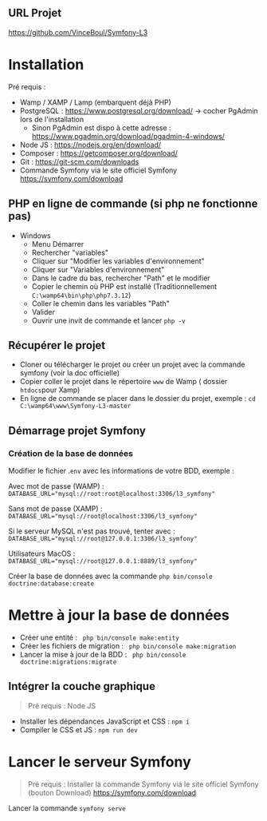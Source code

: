## URL Projet

https://github.com/VinceBoul/Symfony-L3

# Installation

Pré requis : 
* Wamp / XAMP / Lamp (embarquent déjà PHP)
* PostgreSQL : https://www.postgresql.org/download/ -> cocher PgAdmin lors de l'installation 
  * Sinon PgAdmin est dispo à cette adresse : https://www.pgadmin.org/download/pgadmin-4-windows/
* Node JS  : https://nodejs.org/en/download/
* Composer : https://getcomposer.org/download/
* Git : https://git-scm.com/downloads
* Commande Symfony via le site officiel Symfony https://symfony.com/download


## PHP en ligne de commande (si php ne fonctionne pas)

* Windows
    * Menu Démarrer 
    * Rechercher "variables"
    * Cliquer sur "Modifier les variables d'environnement"
    * Cliquer sur "Variables d'environnement"
    * Dans le cadre du bas, rechercher "Path" et le modifier
    * Copier le chemin où PHP est installé (Traditionnellement `C:\wamp64\bin\php\php7.3.12`)
    * Coller le chemin dans les variables "Path"
    * Valider
    * Ouvrir une invit de commande et lancer `php -v`

## Récupérer le projet

* Cloner ou télécharger le projet ou créer un projet avec la commande symfony (voir la doc officielle)
* Copier coller le projet dans le répertoire `www` de Wamp ( dossier `htdocs`pour Xamp)
* En ligne de commande se placer dans le dossier du projet, exemple : `cd C:\wamp64\www\Symfony-L3-master`

## Démarrage projet Symfony

### Création de la base de données

Modifier le fichier .`env` avec les informations de votre BDD, exemple : 

Avec mot de passe (WAMP) : `DATABASE_URL="mysql://root:root@localhost:3306/l3_symfony"`

Sans mot de passe (XAMP) : `DATABASE_URL="mysql://root@localhost:3306/l3_symfony"`

Si le serveur MySQL n'est pas trouvé, tenter avec :
`DATABASE_URL="mysql://root@127.0.0.1:3306/l3_symfony"`

Utilisateurs MacOS : `DATABASE_URL="mysql://root@127.0.0.1:8889/l3_symfony"`

Créer la base de données avec la commande ` php bin/console doctrine:database:create
`

# Mettre à jour la base de  données


* Créer une entité : ` php bin/console make:entity`
* Créer les fichiers de migration : ` php bin/console make:migration`
* Lancer la mise à jour de la BDD : ` php bin/console doctrine:migrations:migrate` 

## Intégrer la couche graphique
> Pré requis : Node JS

* Installer les dépendances JavaScript et CSS : `npm i`
* Compiler le CSS et JS : `npm run dev`

# Lancer le serveur Symfony 
> Pré requis : Installer la commande Symfony via le site officiel Symfony (bouton Download)
>https://symfony.com/download

Lancer la commande `symfony serve`
